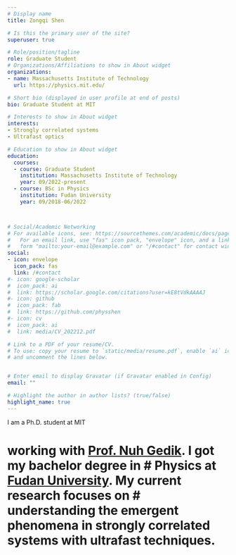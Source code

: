 ```yaml
---
# Display name
title: Zongqi Shen

# Is this the primary user of the site?
superuser: true

# Role/position/tagline
role: Graduate Student
# Organizations/Affiliations to show in About widget
organizations:
- name: Massachusetts Institute of Technology
  url: https://physics.mit.edu/

# Short bio (displayed in user profile at end of posts)
bio: Graduate Student at MIT

# Interests to show in About widget
interests:
- Strongly correlated systems
- Ultrafast optics

# Education to show in About widget
education:
  courses:
  - course: Graduate Student
    institution: Massachusetts Institute of Technology
    year: 09/2022-present
  - course: BSc in Physics
    institution: Fudan University
    year: 09/2018-06/2022



# Social/Academic Networking
# For available icons, see: https://sourcethemes.com/academic/docs/page-builder/#icons
#   For an email link, use "fas" icon pack, "envelope" icon, and a link in the
#   form "mailto:your-email@example.com" or "/#contact" for contact widget.
social:
- icon: envelope
  icon_pack: fas
  link: /#contact
#- icon: google-scholar
#  icon_pack: ai
#  link: https://scholar.google.com/citations?user=kE8tVdkAAAAJ
#- icon: github
#  icon_pack: fab
#  link: https://github.com/physshen
#- icon: cv
#  icon_pack: ai
#  link: media/CV_202212.pdf

# Link to a PDF of your resume/CV.
# To use: copy your resume to `static/media/resume.pdf`, enable `ai` icons in `params.toml`, 
# and uncomment the lines below.


# Enter email to display Gravatar (if Gravatar enabled in Config)
email: ""

# Highlight the author in author lists? (true/false)
highlight_name: true
---
```


I am a Ph.D. student at MIT
# working with [Prof. Nuh Gedik](https://physics.mit.edu/faculty/nuh-gedik/). I got my bachelor degree in # Physics at [Fudan University](https://www.fudan.edu.cn/en/). My current research focuses on # understanding the emergent phenomena in strongly correlated systems with ultrafast techniques. 



